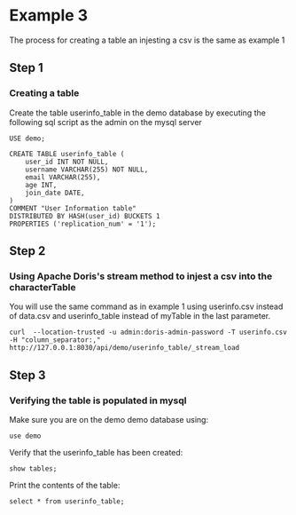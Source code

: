 # Example 3
The process for creating a table an injesting a csv is the same as example 1

## Step 1 
### Creating a table
Create the table userinfo_table in the demo database by executing the following sql script as the admin on the mysql server
```
USE demo;

CREATE TABLE userinfo_table (
    user_id INT NOT NULL,
    username VARCHAR(255) NOT NULL,
    email VARCHAR(255),
    age INT,
    join_date DATE,
)
COMMENT "User Information table"
DISTRIBUTED BY HASH(user_id) BUCKETS 1
PROPERTIES ('replication_num' = '1');
```
## Step 2
### Using Apache Doris's stream method to injest a csv into the characterTable
You will use the same command as in example 1 using userinfo.csv instead of data.csv and userinfo_table instead of myTable in the last parameter.
```
curl  --location-trusted -u admin:doris-admin-password -T userinfo.csv -H "column_separator:," http://127.0.0.1:8030/api/demo/userinfo_table/_stream_load
```

## Step 3
### Verifying the table is populated in mysql
Make sure you are on the demo demo database using:
```
use demo
```
Verify that the userinfo_table has been created:
```
show tables;
```
Print the contents of the table:
```
select * from userinfo_table;
```